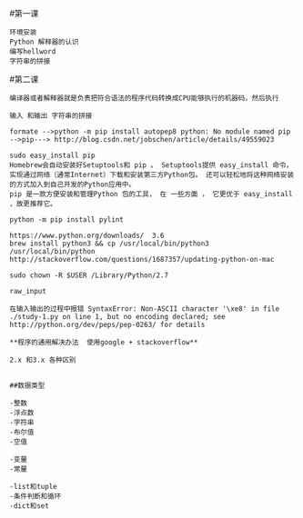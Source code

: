 
#第一课

    环境安装
    Python 解释器的认识
    编写hellword
    字符串的拼接

#第二课

    编译器或者解释器就是负责把符合语法的程序代码转换成CPU能够执行的机器码，然后执行

    输入 和输出 字符串的拼接

    formate -->python -m pip install autopep8 python: No module named pip -->pip---> http://blog.csdn.net/jobschen/article/details/49559023

    sudo easy_install pip 
    Homebrew会自动安装好Setuptools和 pip 。 Setuptools提供 easy_install 命令，实现通过网络（通常Internet）下载和安装第三方Python包。 还可以轻松地将这种网络安装的方式加入到自己开发的Python应用中。
    pip 是一款方便安装和管理Python 包的工具， 在 一些方面 ， 它更优于 easy_install ，故更推荐它。

    python -m pip install pylint

    https://www.python.org/downloads/  3.6
    brew install python3 && cp /usr/local/bin/python3 /usr/local/bin/python
    http://stackoverflow.com/questions/1687357/updating-python-on-mac

    sudo chown -R $USER /Library/Python/2.7

    raw_input

    在输入输出的过程中报错 SyntaxError: Non-ASCII character '\xe8' in file ./study-1.py on line 1, but no encoding declared; see http://python.org/dev/peps/pep-0263/ for details

    **程序的通用解决办法  使用google + stackoverflow**

    2.x 和3.x 各种区别


    ##数据类型

    -整数
    -浮点数
    -字符串
    -布尔值
    -空值

    -变量
    -常量

    -list和tuple
    -条件判断和循环
    -dict和set